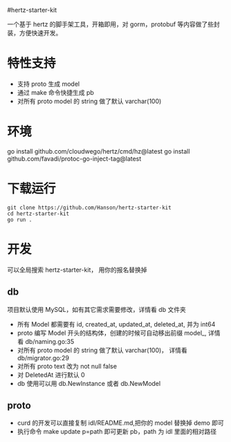 #hertz-starter-kit

一个基于 hertz 的脚手架工具，开箱即用，对 gorm，protobuf 等内容做了些封装，方便快速开发。

# 特性支持

* 支持 proto 生成 model
* 通过 make 命令快捷生成 pb
* 对所有 proto model 的 string 做了默认 varchar(100)

# 环境
go install github.com/cloudwego/hertz/cmd/hz@latest
go install github.com/favadi/protoc-go-inject-tag@latest

# 下载运行
```
git clone https://github.com/Hanson/hertz-starter-kit
cd hertz-starter-kit
go run .
```

# 开发
可以全局搜索 hertz-starter-kit， 用你的报名替换掉

## db
项目默认使用 MySQL，如有其它需求需要修改，详情看 db 文件夹

* 所有 Model 都需要有 id, created_at, updated_at, deleted_at, 并为 int64
* proto 编写 Model 开头的结构体，创建的时候可自动移出前缀 model_, 详情看 db/naming.go:35
* 对所有 proto model 的 string 做了默认 varchar(100)， 详情看 db/migrator.go:29
* 对所有 proto text 改为 not null false
* 对 DeletedAt 进行默认 0
* db 使用可以用 db.NewInstance 或者 db.NewModel

## proto

* curd 的开发可以直接复制 idl/README.md,把你的 model 替换掉 demo 即可
* 执行命令 make update p=path 即可更新 pb，path 为 idl 里面的相对路径
